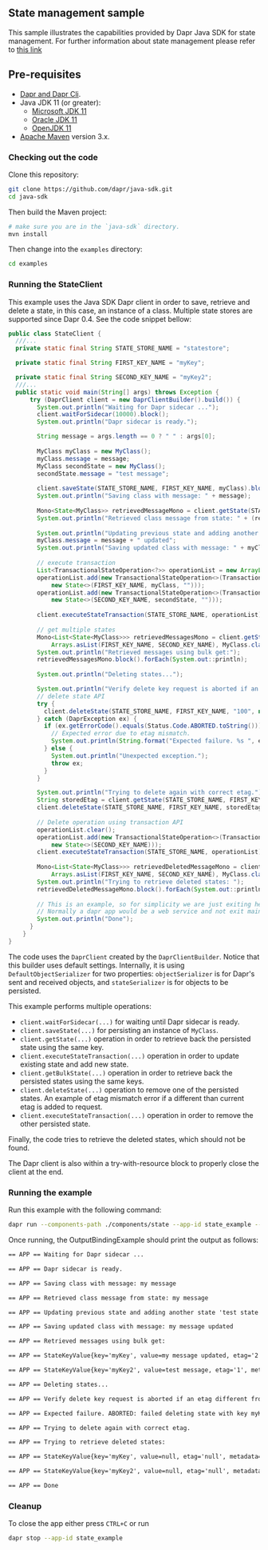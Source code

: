 ## State management sample

This sample illustrates the capabilities provided by Dapr Java SDK for state management. For further information about state management please refer to [this link](https://docs.dapr.io/developing-applications/building-blocks/state-management/state-management-overview/)

## Pre-requisites

* [Dapr and Dapr Cli](https://docs.dapr.io/getting-started/install-dapr/).
* Java JDK 11 (or greater):
    * [Microsoft JDK 11](https://docs.microsoft.com/en-us/java/openjdk/download#openjdk-11)
    * [Oracle JDK 11](https://www.oracle.com/technetwork/java/javase/downloads/index.html#JDK11)
    * [OpenJDK 11](https://jdk.java.net/11/)
* [Apache Maven](https://maven.apache.org/install.html) version 3.x.

### Checking out the code

Clone this repository:

```sh
git clone https://github.com/dapr/java-sdk.git
cd java-sdk
```

Then build the Maven project:

```sh
# make sure you are in the `java-sdk` directory.
mvn install
```

Then change into the `examples` directory:
```sh
cd examples
```

### Running the StateClient
This example uses the Java SDK Dapr client in order to save, retrieve and delete a state, in this case, an instance of a class. Multiple state stores are supported since Dapr 0.4. See the code snippet bellow: 

```java
public class StateClient {
  ///...
  private static final String STATE_STORE_NAME = "statestore";

  private static final String FIRST_KEY_NAME = "myKey";

  private static final String SECOND_KEY_NAME = "myKey2";
  ///...
  public static void main(String[] args) throws Exception {
      try (DaprClient client = new DaprClientBuilder().build()) {
        System.out.println("Waiting for Dapr sidecar ...");
        client.waitForSidecar(10000).block();
        System.out.println("Dapr sidecar is ready.");

        String message = args.length == 0 ? " " : args[0];
  
        MyClass myClass = new MyClass();
        myClass.message = message;
        MyClass secondState = new MyClass();
        secondState.message = "test message";
  
        client.saveState(STATE_STORE_NAME, FIRST_KEY_NAME, myClass).block();
        System.out.println("Saving class with message: " + message);
  
        Mono<State<MyClass>> retrievedMessageMono = client.getState(STATE_STORE_NAME, FIRST_KEY_NAME, MyClass.class);
        System.out.println("Retrieved class message from state: " + (retrievedMessageMono.block().getValue()).message);
  
        System.out.println("Updating previous state and adding another state 'test state'... ");
        myClass.message = message + " updated";
        System.out.println("Saving updated class with message: " + myClass.message);
  
        // execute transaction
        List<TransactionalStateOperation<?>> operationList = new ArrayList<>();
        operationList.add(new TransactionalStateOperation<>(TransactionalStateOperation.OperationType.UPSERT,
            new State<>(FIRST_KEY_NAME, myClass, "")));
        operationList.add(new TransactionalStateOperation<>(TransactionalStateOperation.OperationType.UPSERT,
            new State<>(SECOND_KEY_NAME, secondState, "")));
  
        client.executeStateTransaction(STATE_STORE_NAME, operationList).block();
  
        // get multiple states
        Mono<List<State<MyClass>>> retrievedMessagesMono = client.getStates(STATE_STORE_NAME,
            Arrays.asList(FIRST_KEY_NAME, SECOND_KEY_NAME), MyClass.class);
        System.out.println("Retrieved messages using bulk get:");
        retrievedMessagesMono.block().forEach(System.out::println);
  
        System.out.println("Deleting states...");

        System.out.println("Verify delete key request is aborted if an etag different from stored is passed.");
        // delete state API
        try {
          client.deleteState(STATE_STORE_NAME, FIRST_KEY_NAME, "100", null).block();
        } catch (DaprException ex) {
          if (ex.getErrorCode().equals(Status.Code.ABORTED.toString())) {
            // Expected error due to etag mismatch.
            System.out.println(String.format("Expected failure. %s ", ex.getMessage()));
          } else {
            System.out.println("Unexpected exception.");
            throw ex;
          }
        }

        System.out.println("Trying to delete again with correct etag.");
        String storedEtag = client.getState(STATE_STORE_NAME, FIRST_KEY_NAME, MyClass.class).block().getEtag();
        client.deleteState(STATE_STORE_NAME, FIRST_KEY_NAME, storedEtag, null).block();
  
        // Delete operation using transaction API
        operationList.clear();
        operationList.add(new TransactionalStateOperation<>(TransactionalStateOperation.OperationType.DELETE,
            new State<>(SECOND_KEY_NAME)));
        client.executeStateTransaction(STATE_STORE_NAME, operationList).block();
  
        Mono<List<State<MyClass>>> retrievedDeletedMessageMono = client.getStates(STATE_STORE_NAME,
            Arrays.asList(FIRST_KEY_NAME, SECOND_KEY_NAME), MyClass.class);
        System.out.println("Trying to retrieve deleted states: ");
        retrievedDeletedMessageMono.block().forEach(System.out::println);
  
        // This is an example, so for simplicity we are just exiting here.
        // Normally a dapr app would be a web service and not exit main.
        System.out.println("Done");
      }
    }
}
```
The code uses the `DaprClient` created by the `DaprClientBuilder`. Notice that this builder uses default settings. Internally, it is using `DefaultObjectSerializer` for two properties: `objectSerializer` is for Dapr's sent and received objects, and `stateSerializer` is for objects to be persisted. 

This example performs multiple operations:
* `client.waitForSidecar(...)` for waiting until Dapr sidecar is ready.
* `client.saveState(...)` for persisting an instance of `MyClass`.
* `client.getState(...)` operation in order to retrieve back the persisted state using the same key. 
* `client.executeStateTransaction(...)` operation in order to update existing state and add new state. 
* `client.getBulkState(...)` operation in order to retrieve back the persisted states using the same keys.
* `client.deleteState(...)` operation to remove  one of the persisted states. An example of etag mismatch error if a different than current etag is added to request.
* `client.executeStateTransaction(...)` operation in order to remove the other persisted state.

Finally, the code tries to retrieve the deleted states, which should not be found. 

The Dapr client is also within a try-with-resource block to properly close the client at the end.

### Running the example
<!-- STEP
name: Check state example
expected_stdout_lines:
  - "== APP == Waiting for Dapr sidecar ..."
  - "== APP == Dapr sidecar is ready."    
  - "== APP == Saving class with message: my message"
  - "== APP == Retrieved class message from state: my message"
  - "== APP == Updating previous state and adding another state 'test state'... "
  - "== APP == Saving updated class with message: my message updated"
  - "== APP == Retrieved messages using bulk get:"
  - "== APP == StateKeyValue{key='myKey', value=my message updated, etag='2', metadata={'{}'}, error='null', options={'null'}}"
  - "== APP == StateKeyValue{key='myKey2', value=test message, etag='1', metadata={'{}'}, error='null', options={'null'}}"
  - "== APP == Deleting states..."
  - "== APP == Verify delete key request is aborted if an etag different from stored is passed."
  - "== APP == Expected failure. ABORTED"
  - "== APP == Trying to delete again with correct etag."
  - "== APP == Trying to retrieve deleted states:"
  - "== APP == StateKeyValue{key='myKey', value=null, etag='null', metadata={'{}'}, error='null', options={'null'}}"
  - "== APP == StateKeyValue{key='myKey2', value=null, etag='null', metadata={'{}'}, error='null', options={'null'}}"
  - "== APP == Done"
background: true
sleep: 5 
-->

Run this example with the following command:
```bash
dapr run --components-path ./components/state --app-id state_example -- java -jar target/dapr-java-sdk-examples-exec.jar io.dapr.examples.state.StateClient 'my message'
```

<!-- END_STEP -->

Once running, the OutputBindingExample should print the output as follows:

```txt
== APP == Waiting for Dapr sidecar ...

== APP == Dapr sidecar is ready.

== APP == Saving class with message: my message

== APP == Retrieved class message from state: my message

== APP == Updating previous state and adding another state 'test state'... 

== APP == Saving updated class with message: my message updated

== APP == Retrieved messages using bulk get:

== APP == StateKeyValue{key='myKey', value=my message updated, etag='2', metadata={'{}'}, error='null', options={'null'}}

== APP == StateKeyValue{key='myKey2', value=test message, etag='1', metadata={'{}'}, error='null', options={'null'}}

== APP == Deleting states...

== APP == Verify delete key request is aborted if an etag different from stored is passed.

== APP == Expected failure. ABORTED: failed deleting state with key myKey: possible etag mismatch. error from state store: ERR Error running script (call to f_9b5da7354cb61e2ca9faff50f6c43b81c73c0b94): @user_script:1: user_script:1: failed to delete Tailmad-Fang||myKey 

== APP == Trying to delete again with correct etag.

== APP == Trying to retrieve deleted states: 

== APP == StateKeyValue{key='myKey', value=null, etag='null', metadata={'{}'}, error='null', options={'null'}}

== APP == StateKeyValue{key='myKey2', value=null, etag='null', metadata={'{}'}, error='null', options={'null'}}

== APP == Done

```

### Cleanup

To close the app either press `CTRL+C` or run

<!-- STEP
name: Cleanup
-->

```bash
dapr stop --app-id state_example
```

<!-- END_STEP -->
